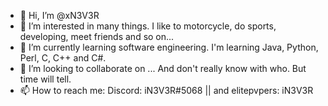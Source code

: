 - 👋 Hi, I’m @xN3V3R
- 👀 I’m interested in many things. I like to motorcycle, do sports, developing, meet friends and so on...
- 🌱 I’m currently learning software engineering. I'm learning Java, Python, Perl, C, C++ and C#.
- 💞️ I’m looking to collaborate on ... And don't really know with who. But time will tell.
- 📫 How to reach me: Discord: iN3V3R#5068 || and elitepvpers: iN3V3R
